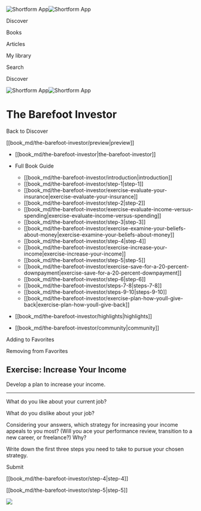 ![Shortform App](/img/logo.36a2399e.svg)![Shortform App](/img/logo-dark.70c1b072.svg)

Discover

Books

Articles

My library

Search

Discover

![Shortform App](/img/logo.36a2399e.svg)![Shortform App](/img/logo-dark.70c1b072.svg)

# The Barefoot Investor

Back to Discover

[[book_md/the-barefoot-investor/preview|preview]]

  * [[book_md/the-barefoot-investor|the-barefoot-investor]]
  * Full Book Guide

    * [[book_md/the-barefoot-investor/introduction|introduction]]
    * [[book_md/the-barefoot-investor/step-1|step-1]]
    * [[book_md/the-barefoot-investor/exercise-evaluate-your-insurance|exercise-evaluate-your-insurance]]
    * [[book_md/the-barefoot-investor/step-2|step-2]]
    * [[book_md/the-barefoot-investor/exercise-evaluate-income-versus-spending|exercise-evaluate-income-versus-spending]]
    * [[book_md/the-barefoot-investor/step-3|step-3]]
    * [[book_md/the-barefoot-investor/exercise-examine-your-beliefs-about-money|exercise-examine-your-beliefs-about-money]]
    * [[book_md/the-barefoot-investor/step-4|step-4]]
    * [[book_md/the-barefoot-investor/exercise-increase-your-income|exercise-increase-your-income]]
    * [[book_md/the-barefoot-investor/step-5|step-5]]
    * [[book_md/the-barefoot-investor/exercise-save-for-a-20-percent-downpayment|exercise-save-for-a-20-percent-downpayment]]
    * [[book_md/the-barefoot-investor/step-6|step-6]]
    * [[book_md/the-barefoot-investor/steps-7-8|steps-7-8]]
    * [[book_md/the-barefoot-investor/steps-9-10|steps-9-10]]
    * [[book_md/the-barefoot-investor/exercise-plan-how-youll-give-back|exercise-plan-how-youll-give-back]]
  * [[book_md/the-barefoot-investor/highlights|highlights]]
  * [[book_md/the-barefoot-investor/community|community]]



Adding to Favorites 

Removing from Favorites 

## Exercise: Increase Your Income

Develop a plan to increase your income.

* * *

What do you like about your current job?

What do you dislike about your job?

Considering your answers, which strategy for increasing your income appeals to you most? (Will you ace your performance review, transition to a new career, or freelance?) Why?

Write down the first three steps you need to take to pursue your chosen strategy.

Submit 

[[book_md/the-barefoot-investor/step-4|step-4]]

[[book_md/the-barefoot-investor/step-5|step-5]]

![](https://bat.bing.com/action/0?ti=56018282&Ver=2&mid=526eb942-809d-4323-bf81-d62b5f081727&sid=1711133063fa11eebdec89a8b8ae3bbc&vid=171147a063fa11eea7440fcfeb230d96&vids=0&msclkid=N&pi=0&lg=en-US&sw=800&sh=600&sc=24&nwd=1&tl=Shortform%20%7C%20The%20Barefoot%20Investor&p=https%3A%2F%2Fwww.shortform.com%2Fapp%2Fbook%2Fthe-barefoot-investor%2Fexercise-increase-your-income&r=&lt=425&evt=pageLoad&sv=1&rn=305377)
